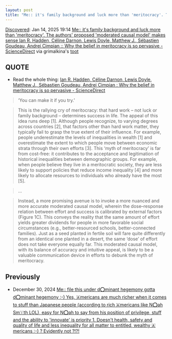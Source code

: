 ```yaml
---
layout: post
title: "Me:: it's family background and luck more than 'meritocracy'. The authors' proposed 'moderated causal model' makes sense Ian R. Hadden, Céline Darnon, Lewis Doyle, Matthew J., Sébastien Goudeau, Andrei Cimpian :: Why the belief in meritocracy is so pervasive - ScienceDirect"
---
```

[Discovered](http://rolandtanglao.com/2020/07/29/p1-blogthis-checkvist-list-links-to-blog/): Jan 14, 2025 19:14 [Me:: it's family background and luck more than 'meritocracy'. The authors' proposed 'moderated causal model' makes sense Ian R. Hadden, Céline Darnon, Lewis Doyle, Matthew J., Sébastien Goudeau, Andrei Cimpian :: Why the belief in meritocracy is so pervasive - ScienceDirect](https://www.sciencedirect.com/science/article/pii/S1364661324003292) via grimalkina's [toot](https://mastodon.social/@grimalkina/113827451914611149)

## QUOTE

* Read the whole thing:  [Ian R. Hadden, Céline Darnon, Lewis Doyle, Matthew J., Sébastien Goudeau, Andrei Cimpian : Why the belief in meritocracy is so pervasive - ScienceDirect](https://www.sciencedirect.com/science/article/pii/S1364661324003292) 

> ‘You can make it if you try.’

>This is the rallying cry of meritocracy: that hard work – not luck or family background – determines success in life. The appeal of this idea runs deep [1]. Although people recognize, to varying degrees across countries [2], that factors other than hard work matter, they typically fail to grasp the true extent of their influence. For example, people underestimate the levels of inequalities in wealth [1] and overestimate the extent to which people move between economic strata through their own efforts [3].
This ‘myth of meritocracy’ is far from cost-free: it contributes to the acceptance and legitimation of historical inequalities between demographic groups. For example, when people believe they live in a meritocratic society, they are less likely to support policies that reduce income inequality [4] and more likely to allocate resources to individuals who already have the most [5].

>...

>Instead, a more promising avenue is to invoke a more nuanced and more accurate moderated causal model, wherein the dose–response relation between effort and success is calibrated by external factors (Figure 1C). This conveys the reality that the same amount of effort yields greater dividends for people in more favorable social circumstances (e.g., better-resourced schools, better-connected families). Just as a seed planted in fertile soil will fare quite differently from an identical one planted in a desert, the same ‘dose’ of effort does not take everyone equally far. This moderated causal model, with its balance of accuracy and intuitive appeal, is likely to be a valuable communication device in efforts to debunk the myth of meritocracy.

## Previously

* December 30, 2024 [Me:: file this under d⭕minant hegemony gotta d⭕minant hegemony :-) Yes, 🇦mericans are much richer when it comes to stuff than Japanese people (according to rich 🇦mericans like N⭕ah Sm🇮th LOL), easy for N⭕ah to say from his position of privilege, stuff and the ability to 'innovate' is priority 1. Doesn't health, safety and quality of life and less inequality for all matter to entitled, wealthy 🇦mericans :-) ? Evidently not ?!?!](https://rolandtanglao.com/2024/12/30/p0030-yes-americans-are-much-richer-than/)
